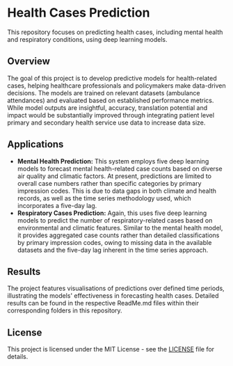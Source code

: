 # Health Cases Prediction

This repository focuses on predicting health cases, including mental health and respiratory conditions, using deep learning models. 

## Overview

The goal of this project is to develop predictive models for health-related cases, helping healthcare professionals and policymakers make data-driven decisions. The models are trained on relevant datasets (ambulance attendances) and evaluated based on established performance metrics. While model outputs are insightful, accuracy, translation potential and impact would be substantially improved through integrating patient level primary and secondary health service use data to increase data size.

## Applications

- **Mental Health Prediction:** This system employs five deep learning models to forecast mental health-related case counts based on diverse air quality and climatic factors. At present, predictions are limited to overall case numbers rather than specific categories by primary impression codes. This is due to data gaps in both climate and health records, as well as the time series methodology used, which incorporates a five-day lag.
- **Respiratory Cases Prediction:** Again, this uses five deep learning models to predict the number of respiratory-related cases based on environmental and climatic features. Similar to the mental health model, it provides aggregated case counts rather than detailed classifications by primary impression codes, owing to missing data in the available datasets and the five-day lag inherent in the time series approach.

## Results

The project features visualisations of predictions over defined time periods, illustrating the models' effectiveness in forecasting health cases. Detailed results can be found in the respective ReadMe.md files within their corresponding folders in this repository.

## License

This project is licensed under the MIT License - see the [LICENSE](LICENSE) file for details.

